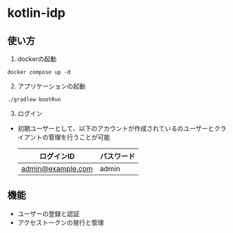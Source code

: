 # kotlin-idp

## 使い方

1. dockerの起動

```shell
docker compose up -d
```

2. アプリケーションの起動

```shell
./gradlew bootRun
```

3. ログイン

* 初期ユーザーとして、以下のアカウントが作成されているのユーザーとクライアントの管理を行うことが可能

  | ログインID | パスワード |
    |-------------------|-------|
  | admin@example.com | admin |

## 機能

* ユーザーの登録と認証
* アクセストークンの発行と管理